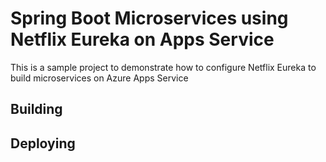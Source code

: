 # Spring Boot Microservices using Netflix Eureka on Apps Service

This is a sample project to demonstrate how to configure Netflix Eureka to build microservices on Azure Apps Service

## Building

## Deploying
